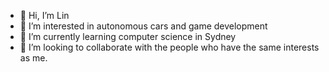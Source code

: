 * 👋 Hi, I’m Lin
* 👀 I’m interested in autonomous cars and game development
* 🌱 I’m currently learning computer science in Sydney
* 💞️ I’m looking to collaborate with the people who have the same interests as me.

<!---
flin3500/flin3500 is a ✨ special ✨ repository because its `README.md` (this file) appears on your GitHub profile.
You can click the Preview link to take a look at your changes.
--->
